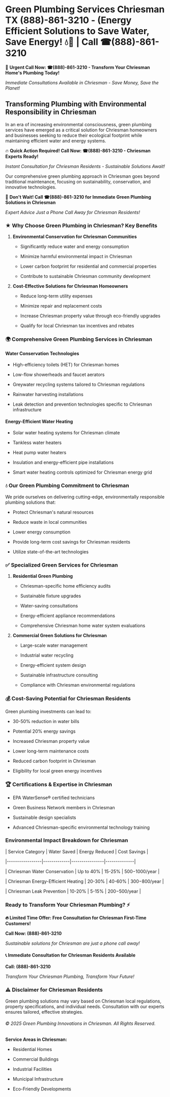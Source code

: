 # Green Plumbing Services Chriesman TX (888)-861-3210 - (Energy Efficient Solutions to Save Water, Save Energy! 💧🌿 | Call ☎(888)-861-3210

🚨 **Urgent Call Now: ☎(888)-861-3210 - Transform Your Chriesman Home's Plumbing Today!**
*Immediate Consultations Available in Chriesman - Save Money, Save the Planet!*

## Transforming Plumbing with Environmental Responsibility in Chriesman

In an era of increasing environmental consciousness, green plumbing services have emerged as a critical solution for Chriesman homeowners and businesses seeking to reduce their ecological footprint while maintaining efficient water and energy systems. 

🔥 **Quick Action Required! Call Now: ☎(888)-861-3210 - Chriesman Experts Ready!**
*Instant Consultation for Chriesman Residents - Sustainable Solutions Await!*

Our comprehensive green plumbing approach in Chriesman goes beyond traditional maintenance, focusing on sustainability, conservation, and innovative technologies.

🚨 **Don't Wait! Call ☎(888)-861-3210 for Immediate Green Plumbing Solutions in Chriesman**
*Expert Advice Just a Phone Call Away for Chriesman Residents!*

### ★ Why Choose Green Plumbing in Chriesman? Key Benefits

1. **Environmental Conservation for Chriesman Communities** 
   - Significantly reduce water and energy consumption
   - Minimize harmful environmental impact in Chriesman
   - Lower carbon footprint for residential and commercial properties
   - Contribute to sustainable Chriesman community development

2. **Cost-Effective Solutions for Chriesman Homeowners** 
   - Reduce long-term utility expenses
   - Minimize repair and replacement costs
   - Increase Chriesman property value through eco-friendly upgrades
   - Qualify for local Chriesman tax incentives and rebates

### 🌍 Comprehensive Green Plumbing Services in Chriesman

#### Water Conservation Technologies
- High-efficiency toilets (HET) for Chriesman homes
- Low-flow showerheads and faucet aerators
- Greywater recycling systems tailored to Chriesman regulations
- Rainwater harvesting installations
- Leak detection and prevention technologies specific to Chriesman infrastructure

#### Energy-Efficient Water Heating
- Solar water heating systems for Chriesman climate
- Tankless water heaters
- Heat pump water heaters
- Insulation and energy-efficient pipe installations
- Smart water heating controls optimized for Chriesman energy grid

### 💧 Our Green Plumbing Commitment to Chriesman

We pride ourselves on delivering cutting-edge, environmentally responsible plumbing solutions that:
- Protect Chriesman's natural resources
- Reduce waste in local communities
- Lower energy consumption
- Provide long-term cost savings for Chriesman residents
- Utilize state-of-the-art technologies

### ✅ Specialized Green Services for Chriesman

1. **Residential Green Plumbing**
   - Chriesman-specific home efficiency audits
   - Sustainable fixture upgrades
   - Water-saving consultations
   - Energy-efficient appliance recommendations
   - Comprehensive Chriesman home water system evaluations

2. **Commercial Green Solutions for Chriesman**
   - Large-scale water management
   - Industrial water recycling
   - Energy-efficient system design
   - Sustainable infrastructure consulting
   - Compliance with Chriesman environmental regulations

### 💰 Cost-Saving Potential for Chriesman Residents

Green plumbing investments can lead to:
- 30-50% reduction in water bills
- Potential 20% energy savings
- Increased Chriesman property value
- Lower long-term maintenance costs
- Reduced carbon footprint in Chriesman
- Eligibility for local green energy incentives

### 🏆 Certifications & Expertise in Chriesman

- EPA WaterSense® certified technicians
- Green Business Network members in Chriesman
- Sustainable design specialists
- Advanced Chriesman-specific environmental technology training

### Environmental Impact Breakdown for Chriesman

| Service Category | Water Saved | Energy Reduced | Cost Savings |
|-----------------|-------------|----------------|--------------|
| Chriesman Water Conservation | Up to 40% | 15-25% | $500-$1000/year |
| Chriesman Energy-Efficient Heating | 20-30% | 40-60% | $300-$800/year |
| Chriesman Leak Prevention | 10-20% | 5-15% | $200-$500/year |

### Ready to Transform Your Chriesman Plumbing? ⚡

**🔥 Limited Time Offer: Free Consultation for Chriesman First-Time Customers!**

**Call Now: (888)-861-3210**
*Sustainable solutions for Chriesman are just a phone call away!*

#### 📞 Immediate Consultation for Chriesman Residents Available

**Call: (888)-861-3210**
*Transform Your Chriesman Plumbing, Transform Your Future!*

### ⚠️ Disclaimer for Chriesman Residents

Green plumbing solutions may vary based on Chriesman local regulations, property specifications, and individual needs. Consultation with our experts ensures tailored, effective strategies.

###### © 2025 Green Plumbing Innovations in Chriesman. All Rights Reserved.

**Service Areas in Chriesman:** 
- Residential Homes
- Commercial Buildings
- Industrial Facilities
- Municipal Infrastructure
- Eco-Friendly Developments